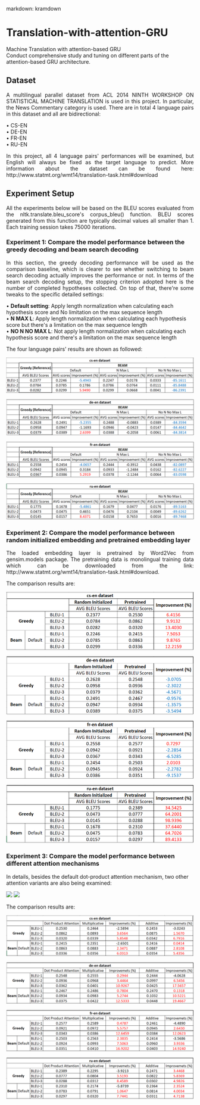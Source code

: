 markdown: kramdown
# Translation-with-attention-GRU
 Machine Translation with attention-based GRU   
 Conduct comprehensive study and tuning on different parts of the attention-based GRU architecture.   

## Dataset
<p align="justify"> A multilingual parallel dataset from ACL 2014 NINTH WORKSHOP ON STATISTICAL MACHINE TRANSLATION is used in this project. In particular, the News Commentary category is used. There are in total 4 language pairs in this dataset and all are bidirectional:    </p>

•	CS-EN     
•	DE-EN      
•	FR-EN      
•	RU-EN 


<p align="justify">In this project, all 4 language pairs' performances will be examined, but English will always be fixed as the target language to predict.   
More information about the dataset can be found here: http://www.statmt.org/wmt14/translation-task.html#download      </p>

## Experiment Setup
<p align="justify">All the experiments below will be based on the BLEU scores evaluated from the nltk.translate.bleu_score's corpus_bleu() function. BLEU scores generated from this function are typically decimal values all smaller than 1. Each training session takes 75000 iterations.    </p>


### Experiment 1: Compare the model performance between the greedy decoding and beam search decoding
<p align="justify">In this section, the greedy decoding performance will be used as the comparison baseline, which is clearer to see whether switching to beam search decoding actually improves the performance or not.   
In terms of the beam search decoding setup, the stopping criterion adopted here is the number of completed hypotheses collected. On top of that, there're some tweaks to the specific detailed settings:   </p>

•	**Default setting**: Apply length normalization when calculating each hypothesis score and No limitation on the max sequence length   
•	**N MAX L**:  Apply length normalization when calculating each hypothesis score but there's a limitation on the max sequence length   
•	**NO N NO MAX L**:  Not apply length normalization when calculating each hypothesis score and there's a limitation on the max sequence length    

<p align="justify">The four language pairs' results are shown as followed:      </p>

![table1](Images/table1.png)

![table2](Images/table2.png)


![table3](Images/table3.png)


![table4](Images/table4.png)

### Experiment 2: Compare the model performance between random initialized embedding and pretrained embedding layer
<p align="justify">The loaded embedding layer is pretrained by Word2Vec from gensim.models package. The pretraining data is monolingual training data which can be downloaded from the link: http://www.statmt.org/wmt14/translation-task.html#download.   </p>

The comparison results are:   

![table21](Images/table2-1.png)

![table22](Images/table2-2.png)

![table23](Images/table2-3.png)

![table24](Images/table2-4.png)


### Experiment 3: Compare the model performance between different attention mechanisms
In details, besides the default dot-product attention mechanism, two other attention variants are also being examined:   

<img src="https://github.com/zhangziyi1996/Translation-with-attention-GRU/assets/143377198/49a0b893-3f79-4a48-8bd6-dad6e0e2bedc" width="500" />

<img src="https://github.com/zhangziyi1996/Translation-with-attention-GRU/assets/143377198/431b2e73-504f-4479-bc16-bbdb8393eb2e" width="500" />


The comparison results are:

![table31](Images/table3-1.png)


![table32](Images/table3-2.png)

![table33](Images/table3-3.png)

![table34](Images/table3-4.png)






   
